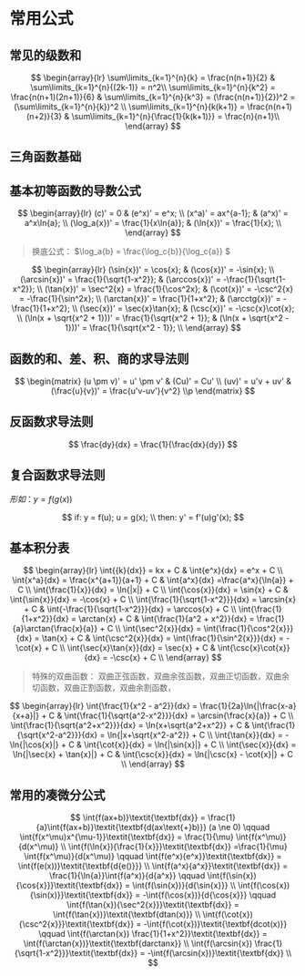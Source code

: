 # 常用公式

## 常见的级数和

$$
\begin{array}{lr}
    \sum\limits_{k=1}^{n}{k} = \frac{n(n+1)}{2} & \sum\limits_{k=1}^{n}{(2k-1)} = n^2\\
    \sum\limits_{k=1}^{n}{k^2} = \frac{n(n+1)(2n+1)}{6} & \sum\limits_{k=1}^{n}{k^3} = (\frac{n(n+1)}{2})^2 = (\sum\limits_{k=1}^{n}{k})^2 \\
    \sum\limits_{k=1}^{n}{k(k+1)} = \frac{n(n+1)(n+2)}{3} & \sum\limits_{k=1}^{n}{\frac{1}{k(k+1)}} = \frac{n}{n+1}\\
\end{array}
$$

## 三角函数基础

## 基本初等函数的导数公式

$$
\begin{array}{lr}
 (c)' = 0 & (e^x)' = e^x; \\
(x^a)' = ax^{a-1}; & (a^x)' = a^x\ln{a}; \\
(\log_a{x})' = \frac{1}{x\ln{a}}; & (\ln{x})' = \frac{1}{x}; \\
\end{array}
$$

> 换底公式： $\log_a{b} = \frac{\log_c{b}}{\log_c{a}} $

$$
\begin{array}{lr}
(\sin{x})' = \cos{x}; & (\cos{x})' = -\sin{x}; \\
(\arcsin{x})' = \frac{1}{\sqrt{1-x^2}}; & (\arccos{x})' = -\frac{1}{\sqrt{1-x^2}}; \\
(\tan{x})' = \sec^2{x} = \frac{1}{\cos^2x}; & (\cot{x})' = -\csc^2{x} = -\frac{1}{\sin^2x}; \\
(\arctan{x})' = \frac{1}{1+x^2}; & (\arcctg{x})' = -\frac{1}{1+x^2}; \\
(\sec{x})' = \sec{x}\tan{x}; & (\csc{x})' = -\csc{x}\cot{x}; \\
(\ln(x + \sqrt{x^2 + 1}))' = \frac{1}{\sqrt{x^2 + 1}}; & (\ln(x + \sqrt{x^2 - 1}))' = \frac{1}{\sqrt{x^2 - 1}}; \\
\end{array}
$$

## 函数的和、差、积、商的求导法则

$$
\begin{matrix}
    (u \pm v)' = u' \pm v' & (Cu)' = Cu' \\
    (uv)' = u'v + uv' & (\frac{u}{v})' = \frac{u'v-uv'}{v^2} \\p
\end{matrix}
$$

## 反函数求导法则

$$
\frac{dy}{dx} = \frac{1}{\frac{dx}{dy}}
$$

## 复合函数求导法则

$形如： y = f(g(x))$

$$
if: y = f(u); u = g(x); \\
then: y' = f'(u)g'(x);
$$

## 基本积分表

$$
\begin{array}{lr}
    \int{{k}{dx}} = kx + C & \int{e^x}{dx} = e^x + C \\
    \int{x^a}{dx} = \frac{x^{a+1}}{a+1} + C & \int{a^x}{dx} =\frac{a^x}{\ln{a}} + C \\
    \int{\frac{1}{x}}{dx} = \ln{|x|} + C \\
    \int{\cos{x}}{dx} = \sin{x} + C & \int{\sin{x}}{dx} = -\cos{x} + C \\
    \int{\frac{1}{\sqrt{1-x^2}}}{dx} = \arcsin{x} + C & \int{-\frac{1}{\sqrt{1-x^2}}}{dx} = \arccos{x} + C \\
    \int{\frac{1}{1+x^2}}{dx} = \arctan{x} + C & \int{\frac{1}{a^2 + x^2}}{dx} = \frac{1}{a}\arctan{\frac{x}{a}} + C \\
    \int{\sec^2{x}}{dx} = \int{\frac{1}{\cos^2{x}}}{dx} = \tan{x} + C & \int{\csc^2{x}}{dx} = \int{\frac{1}{\sin^2{x}}}{dx} = -\cot{x} + C \\
    \int{\sec{x}\tan{x}}{dx} = \sec{x} + C & \int{\csc{x}\cot{x}}{dx} = -\csc{x} + C \\
\end{array}
$$

> 特殊的双曲函数： 双曲正弦函数，双曲余弦函数，双曲正切函数，双曲余切函数，双曲正割函数，双曲余割函数，

$$
\begin{array}{lr}
    \int{\frac{1}{x^2 - a^2}}{dx} = \frac{1}{2a}\ln{|\frac{x-a}{x+a}|} + C &
    \int{\frac{1}{\sqrt{a^2-x^2}}}{dx} = \arcsin{\frac{x}{a}} + C \\
    \int{\frac{1}{\sqrt{a^2+x^2}}}{dx} = \ln{x+\sqrt{a^2+x^2}} + C &
    \int{\frac{1}{\sqrt{x^2-a^2}}}{dx} = \ln{|x+\sqrt{x^2-a^2}} + C \\
    \int{\tan{x}}{dx} = -\ln{|\cos{x}|} + C &
    \int{\cot{x}}{dx} = \ln{|\sin{x}|} + C \\
    \int{\sec{x}}{dx} = \ln{|\sec{x} + \tan{x}|} + C &
    \int{\csc{x}}{dx} = \ln{|\csc{x} - \cot{x}|} + C \\
\end{array}
$$

## 常用的凑微分公式

$$
\int{f(ax+b)}\textit{\textbf{dx}} = \frac{1}{a}\int{f(ax+b)}\textit{\textbf{d(ax\text{+}b)}} (a \ne 0) \qquad \int{f(x^\mu)x^{\mu-1}}\textit{\textbf{dx}} = \frac{1}{\mu} \int{f(x^\mu)}{d(x^\mu)} \\
\int{f(\ln{x}){\frac{1}{x}}}\textit{\textbf{dx}} =\frac{1}{\mu} \int{f(x^\mu)}{d(x^\mu)} \qquad \int{f(e^x){e^x}}\textit{\textbf{dx}} = \int{f(e(x))}\textit{\textbf{d{e()}}} \\
\int{f(a^x){a^x}}\textit{\textbf{dx}} = \frac{1}{\ln{a}}\int{f(a^x)}{d{a^x}} \qquad \int{f(\sin{x}){\cos{x}}}\textit{\textbf{dx}} = \int{f(\sin{x})}{d{\sin{x}}} \\
\int{f(\cos{x}){\sin(x)}}\textit{\textbf{dx}} = -\int{f(\cos{x})}{d{\cos{x}}} \qquad \int{f(\tan{x}){\sec^2{x}}}\textit{\textbf{dx}} = \int{f(\tan{x})}\textit{\textbf{dtan(x)}} \\
\int{f(\cot{x}){\csc^2{x}}}\textit{\textbf{dx}} = -\int{f(\cot{x})}\textit{\textbf{dcot(x)}} \qquad \int{f(\arctan{x}) \frac{1}{1+x^2}}\textit{\textbf{dx}} = \int{f(\arctan{x})}\textit{\textbf{darctanx}} \\
\int{f(\arcsin{x}) \frac{1}{\sqrt{1-x^2}}}\textit{\textbf{dx}} = -\int{f(\arcsin{x})}\textit{\textbf{dx}} \\
$$